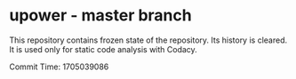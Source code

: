 # upower - master branch

This repository contains frozen state of the repository.
Its history is cleared. It is used only for static code
analysis with Codacy.

Commit Time: 1705039086